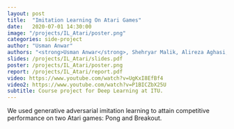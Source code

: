```yaml
---
layout: post
title:  "Imitation Learning On Atari Games"
date:   2020-07-01 14:30:00
image: "/projects/IL_Atari/poster.png"
categories: side-project
author: "Usman Anwar"
authors: "<strong>Usman Anwar</strong>, Shehryar Malik, Alireza Aghasi, Ali Ahmed"
slides: /projects/IL_Atari/slides.pdf
poster: /projects/IL_Atari/poster.png
report: /projects/IL_Atari/report.pdf
video: https://www.youtube.com/watch?v=UgKxI8EfBf4
video2: https://www.youtube.com/watch?v=P1BICZbX25U
subtitle: Course project for Deep Learning at ITU.
---
```


We used generative adversarial imitation learning to attain competitive performance on two Atari games: Pong and Breakout.
